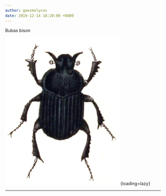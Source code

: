 ```yaml
---
author: geezmolycos
date: 2019-12-14 18:20:00 +0800
---
```


Bubas bison

![](/images/qq-zone/2019-12-14-bubas-bison.jpg){loading=lazy}

---
